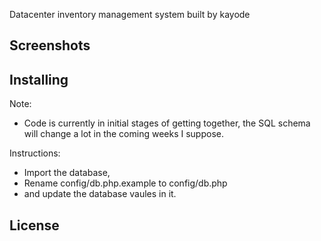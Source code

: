 Datacenter inventory management system built by kayode

## Screenshots



## Installing

Note:
* Code is currently in initial stages of getting together, the SQL schema will change a lot in the coming weeks I suppose.

Instructions:
* Import the database,
* Rename config/db.php.example to config/db.php
* and update the database vaules in it.




## License
